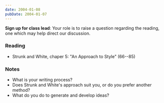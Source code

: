 ```yaml
---
date: 2004-01-08
pubDate: 2004-01-07
---
```


**Sign up for class lead**: Your role is to raise a question regarding the reading, one which may help direct our discussion.

### Reading

* Strunk and White, chaper 5: "An Approach to Style" (66--85)

### Notes

* What is your writing process?
* Does Strunk and White's approach suit you, or do you prefer another method?
* What do you do to generate and develop ideas?
